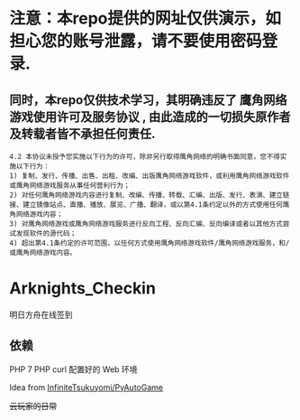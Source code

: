 # 注意：本repo提供的网址仅供演示，如担心您的账号泄露，请不要使用密码登录.

## 同时，本repo仅供技术学习，其明确违反了 鹰角网络游戏使用许可及服务协议 , 由此造成的一切损失原作者及转载者皆不承担任何责任.
    4.2 本协议未授予您实施以下行为的许可，除非另行取得鹰角网络的明确书面同意，您不得实施以下行为：
    1) 复制、发行、传播、出售、出租、改编、出版鹰角网络游戏软件，或利用鹰角网络游戏软件或鹰角网络游戏服务从事任何营利行为；
    2) 对任何鹰角网络游戏内容进行复制、改编、传播、转载、汇编、出版、发行、表演、建立链接、建立镜像站点、直播、播放、展览、广播、翻译，或以第4.1条约定以外的方式使用任何鹰角网络游戏内容；
    3) 对鹰角网络游戏或鹰角网络游戏服务进行反向工程、反向汇编、反向编译或者以其他方式尝试发现软件的源代码；
    4) 超出第4.1条约定的许可范围，以任何方式使用鹰角网络游戏软件/鹰角网络游戏服务，和/或鹰角网络游戏内容。


# Arknights_Checkin
明日方舟在线签到

## 依赖
PHP 7
PHP curl
配置好的 Web 环境

Idea from [InfiniteTsukuyomi/PyAutoGame](https://github.com/InfiniteTsukuyomi/PyAutoGame "InfiniteTsukuyomi/PyAutoGame")

~~云玩家的日常~~
